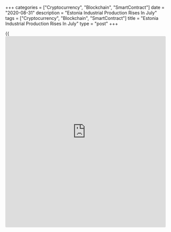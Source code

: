 +++
categories = ["Cryptocurrency", "Blockchain", "SmartContract"]
date = "2020-08-31"
description = "Estonia Industrial Production Rises In July"
tags = ["Cryptocurrency", "Blockchain", "SmartContract"]
title = "Estonia Industrial Production Rises In July"
type = "post"
+++

{{<iframe id="large-banner" src="https://www.bounty.group/#slide=20.0" width="100%" height="600" scrolling="no" style="border: 0px solid rgb(216, 221, 230); border-radius: 3px;">}}

Estonia's industrial production grew in July, data from Statistics
Estonia showed on Monday.

Industrial production declined a working-day adjusted 2.7 percent year-
on-year in July.

Helle Bunder, analyst at Statistics Estonia, said that "manufacturing
showed signs of recovery in July, as more than a half of manufacturing
activities exceeded last year's volumes."

"Among the activities with larger shares, production increased in the
manufacture of electrical equipment, computers and electronic products
as well as in the manufacture of wood and products of wood," Bunder
said.

"Production decreased in the manufacture of metal products and food
products," Bunder added.

Manufacturing output increased 4.4 percent annually in July.

Among the other sub sectors, production in mining declined 14.0 percent,
and energy production fell 0.4 percent.

On a monthly basis, industrial production fell a seasonally and working-
day adjusted 0.4 percent in July.

For comments and feedback [contact](https://www.playgroundfx.com/contact/): editorial@rtt[news](https://www.letsplayfx.com/blog/forex-news-website/).com

[Economic News][1]

 **What parts of the world are seeing the best (and worst) economic
performances lately? Click[here][2] to check out our [Econ Scorecard][2]
and find out! See up-to-the-moment [ranking](https://www.playgroundfx.com/blog/crypto-exchange-ranking/)s for the best and worst
performers in [GDP][3], [unemployment rate][4], [inflation][5] and much
more.**

   1. www.rtt[news](https://www.letsplayfx.com/blog/forex-news-website/).com/Content/EconomicNews.aspx
   2. www.rtt[news](https://www.letsplayfx.com/blog/forex-news-website/).com/economic-scorecard/world-rank/PPI/highest-performance.aspx
   3. www.rtt[news](https://www.letsplayfx.com/blog/forex-news-website/).com/economic-scorecard/world-rank/GDP/highest-performance.aspx
   4. www.rtt[news](https://www.letsplayfx.com/blog/forex-news-website/).com/economic-scorecard/world-rank/unemployment-rate/lowest-performance.aspx
   5. www.rtt[news](https://www.letsplayfx.com/blog/forex-news-website/).com/economic-scorecard/world-rank/CPI/highest-performance.aspx
